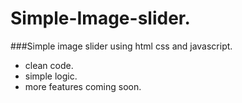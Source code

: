 # Simple-Image-slider.
###Simple image slider using html css and javascript.
- clean code.
- simple logic.
- more features coming soon.
